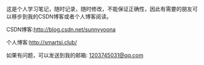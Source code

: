 这是个人学习笔记，随时记录，随时修改，不能保证正确性，因此有需要的朋友可以移步到我的CSDN博客或者个人博客阅读。

CSDN博客:http://blog.csdn.net/sunnyyoona

个人博客:http://smartsi.club/

如果有问题，可以发送到我的邮箱: 1203745031@qq.com
